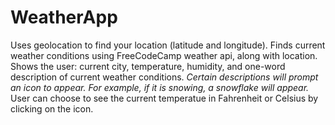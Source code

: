 # WeatherApp
Uses geolocation to find your location (latitude and longitude).
Finds current weather conditions using FreeCodeCamp weather api, along with location.
Shows the user: current city, temperature, humidity, and one-word description of current weather conditions. *Certain descriptions will prompt an icon to appear. For example, if it is snowing, a snowflake will appear.*
User can choose to see the current temperatue in Fahrenheit or Celsius by clicking on the icon.
